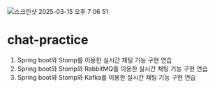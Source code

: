 ![스크린샷 2025-03-15 오후 7 06 51](https://github.com/user-attachments/assets/3c1ffc7e-20ec-402b-92c1-fe19b3634807)

# chat-practice
1. Spring boot와 Stomp를 이용한 실시간 채팅 기능 구현 연습
2. Spring boot와 Stomp와 RabbitMQ를 이용한 실시간 채팅 기능 구현 연습
3. Spring boot와 Stomp와 Kafka를 이용한 실시간 채팅 기능 구현 연습

